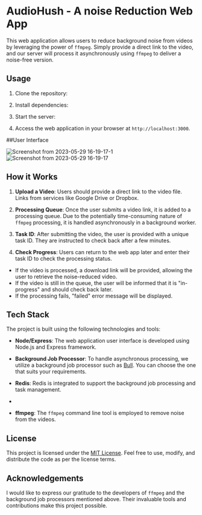 # AudioHush - A noise Reduction Web App

This web application allows users to reduce background noise from videos by leveraging the power of `ffmpeg`. Simply provide a direct link to the video, and our server will process it asynchronously using `ffmpeg` to deliver a noise-free version.

## Usage

1. Clone the repository:

2. Install dependencies:

3. Start the server:

4. Access the web application in your browser at `http://localhost:3000`.

##User Interface 

![Screenshot from 2023-05-29 16-19-17-1](https://github.com/codespirit7/AudioHush/assets/88592710/415d934a-0708-4dd2-b32a-3648b4d59f32)
![Screenshot from 2023-05-29 16-19-17](https://github.com/codespirit7/AudioHush/assets/88592710/882b8e6c-8bb1-4904-943d-4e14395378ef)


## How it Works

1. **Upload a Video**: Users should provide a direct link to the video file. Links from services like Google Drive or Dropbox.

2. **Processing Queue**: Once the user submits a video link, it is added to a processing queue. Due to the potentially time-consuming nature of `ffmpeg` processing, it is handled asynchronously in a background worker.

3. **Task ID**: After submitting the video, the user is provided with a unique task ID. They are instructed to check back after a few minutes.

4. **Check Progress**: Users can return to the web app later and enter their task ID to check the processing status.

 - If the video is processed, a download link will be provided, allowing the user to retrieve the noise-reduced video.
 - If the video is still in the queue, the user will be informed that it is "in-progress" and should check back later.
 - If the processing fails, "failed" error message will be displayed.

## Tech Stack

The project is built using the following technologies and tools:

- **Node/Express**: The web application user interface is developed using Node.js and Express framework.

- **Background Job Processor**: To handle asynchronous processing, we utilize a background job processor such as [Bull](https://github.com/OptimalBits/bull). You can choose the one that suits your requirements.

- **Redis**: Redis is integrated to support the background job processing and task management.
- 
- **ffmpeg**: The `ffmpeg` command line tool is employed to remove noise from the videos.

## License

This project is licensed under the [MIT License](LICENSE). Feel free to use, modify, and distribute the code as per the license terms.

## Acknowledgements

I would like to express our gratitude to the developers of `ffmpeg` and the background job processors mentioned above. Their invaluable tools and contributions make this project possible.

